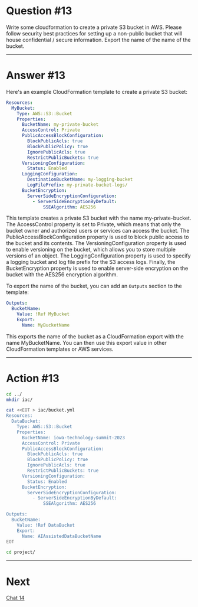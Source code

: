 # Question #13

Write some cloudformation to create a private S3 bucket in AWS.  Please follow security best practices for setting up a non-public bucket that will house confidential / secure information.  Export the name of the name of the bucket.

---

# Answer #13

Here's an example CloudFormation template to create a private S3 bucket:

```yaml
Resources:
  MyBucket:
    Type: AWS::S3::Bucket
    Properties:
      BucketName: my-private-bucket
      AccessControl: Private
      PublicAccessBlockConfiguration:
        BlockPublicAcls: true
        BlockPublicPolicy: true
        IgnorePublicAcls: true
        RestrictPublicBuckets: true
      VersioningConfiguration:
        Status: Enabled
      LoggingConfiguration:
        DestinationBucketName: my-logging-bucket
        LogFilePrefix: my-private-bucket-logs/
      BucketEncryption:
        ServerSideEncryptionConfiguration:
          - ServerSideEncryptionByDefault:
              SSEAlgorithm: AES256
```

This template creates a private S3 bucket with the name my-private-bucket. The AccessControl property is set to Private, which means that only the bucket owner and authorized users or services can access the bucket. The PublicAccessBlockConfiguration property is used to block public access to the bucket and its contents. The VersioningConfiguration property is used to enable versioning on the bucket, which allows you to store multiple versions of an object. The LoggingConfiguration property is used to specify a logging bucket and log file prefix for the S3 access logs. Finally, the BucketEncryption property is used to enable server-side encryption on the bucket with the AES256 encryption algorithm.

To export the name of the bucket, you can add an `Outputs` section to the template:

```yaml
Outputs:
  BucketName:
    Value: !Ref MyBucket
    Export:
      Name: MyBucketName
```

This exports the name of the bucket as a CloudFormation export with the name MyBucketName. You can then use this export value in other CloudFormation templates or AWS services.


---

# Action #13

```bash
cd ../
mkdir iac/

cat <<EOT > iac/bucket.yml
Resources:
  DataBucket:
    Type: AWS::S3::Bucket
    Properties:
      BucketName: iowa-technology-summit-2023
      AccessControl: Private
      PublicAccessBlockConfiguration:
        BlockPublicAcls: true
        BlockPublicPolicy: true
        IgnorePublicAcls: true
        RestrictPublicBuckets: true
      VersioningConfiguration:
        Status: Enabled
      BucketEncryption:
        ServerSideEncryptionConfiguration:
          - ServerSideEncryptionByDefault:
              SSEAlgorithm: AES256

Outputs:
  BucketName:
    Value: !Ref DataBucket
    Export:
      Name: AIAssistedDataBucketName
EOT

cd project/

```



---

# Next

[Chat 14](14.md)